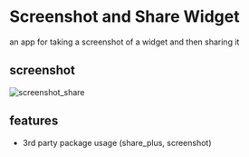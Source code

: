 # Screenshot and Share Widget

an app for taking a screenshot of a widget and then sharing it

## screenshot
![screenshot_share](https://github.com/merihcavdar/screenshot_widget/assets/84540989/44e4abd5-31f5-41ff-8335-0f0795b8fb1c)

## features
- 3rd party package usage (share_plus, screenshot)
